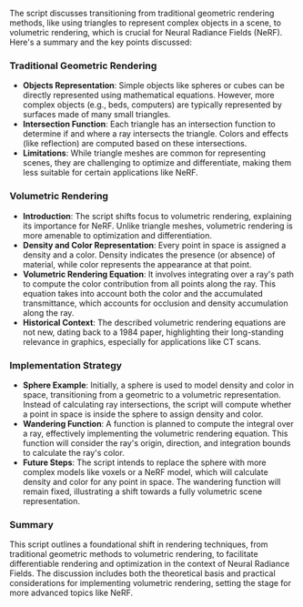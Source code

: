 The script discusses transitioning from traditional geometric rendering methods, like using triangles to represent complex objects in a scene, to volumetric rendering, which is crucial for Neural Radiance Fields (NeRF). Here's a summary and the key points discussed:

### Traditional Geometric Rendering
- **Objects Representation**: Simple objects like spheres or cubes can be directly represented using mathematical equations. However, more complex objects (e.g., beds, computers) are typically represented by surfaces made of many small triangles.
- **Intersection Function**: Each triangle has an intersection function to determine if and where a ray intersects the triangle. Colors and effects (like reflection) are computed based on these intersections.
- **Limitations**: While triangle meshes are common for representing scenes, they are challenging to optimize and differentiate, making them less suitable for certain applications like NeRF.

### Volumetric Rendering
- **Introduction**: The script shifts focus to volumetric rendering, explaining its importance for NeRF. Unlike triangle meshes, volumetric rendering is more amenable to optimization and differentiation.
- **Density and Color Representation**: Every point in space is assigned a density and a color. Density indicates the presence (or absence) of material, while color represents the appearance at that point.
- **Volumetric Rendering Equation**: It involves integrating over a ray's path to compute the color contribution from all points along the ray. This equation takes into account both the color and the accumulated transmittance, which accounts for occlusion and density accumulation along the ray.
- **Historical Context**: The described volumetric rendering equations are not new, dating back to a 1984 paper, highlighting their long-standing relevance in graphics, especially for applications like CT scans.

### Implementation Strategy

- **Sphere Example**: Initially, a sphere is used to model density and color in space, transitioning from a geometric to a volumetric representation. Instead of calculating ray intersections, the script will compute whether a point in space is inside the sphere to assign density and color.
- **Wandering Function**: A function is planned to compute the integral over a ray, effectively implementing the volumetric rendering equation. This function will consider the ray's origin, direction, and integration bounds to calculate the ray's color.
- **Future Steps**: The script intends to replace the sphere with more complex models like voxels or a NeRF model, which will calculate density and color for any point in space. The wandering function will remain fixed, illustrating a shift towards a fully volumetric scene representation.

### Summary
This script outlines a foundational shift in rendering techniques, from traditional geometric methods to volumetric rendering, to facilitate differentiable rendering and optimization in the context of Neural Radiance Fields. The discussion includes both the theoretical basis and practical considerations for implementing volumetric rendering, setting the stage for more advanced topics like NeRF.